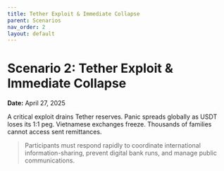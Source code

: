 ```yaml
---
title: Tether Exploit & Immediate Collapse
parent: Scenarios
nav_order: 2
layout: default
---
```


# Scenario 2: Tether Exploit & Immediate Collapse

**Date:** April 27, 2025

A critical exploit drains Tether reserves. Panic spreads globally as USDT loses its 1:1 peg. Vietnamese exchanges freeze. Thousands of families cannot access sent remittances.

> Participants must respond rapidly to coordinate international information-sharing, prevent digital bank runs, and manage public communications.
